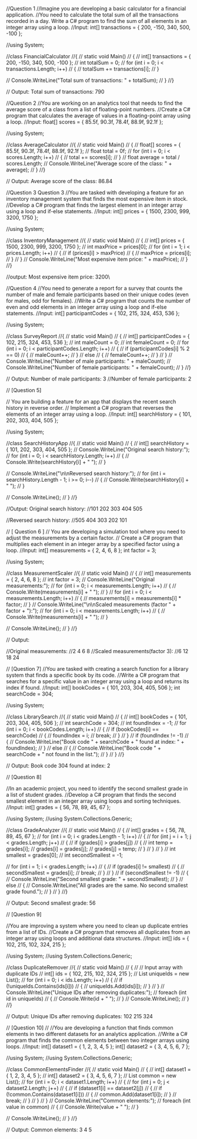//Question 1
//Imagine you are developing a basic calculator for a financial application.
//You need to calculate the total sum of all the transactions recorded in a day. Write a C# program to find the sum of all elements in an integer array using a loop.
//Input: int[] transactions = { 200, -150, 340, 500, -100 };

//using System;

//class FinancialCalculator
//{
//    static void Main()
//    {
//        int[] transactions = { 200, -150, 340, 500, -100 };
//        int totalSum = 0;
//        for (int i = 0; i < transactions.Length; i++)
//        {
//            totalSum += transactions[i];
//        }


//        Console.WriteLine("Total sum of transactions: " + totalSum);
//    }
//}

// Output: Total sum of transactions: 790


//Question 2
//You are working on an analytics tool that needs to find the average score of a class from a list of floating-point numbers.
//Create a C# program that calculates the average of values in a floating-point array using a loop.
//Input: float[] scores = { 85.5f, 90.3f, 78.4f, 88.9f, 92.1f };



//using System;

//class AverageCalculator
//{
//    static void Main()
//    {
//        float[] scores = { 85.5f, 90.3f, 78.4f, 88.9f, 92.1f };
//        float total = 0f;
//        for (int i = 0; i < scores.Length; i++)
//        {
//            total += scores[i];
//        }
//        float average = total / scores.Length;
//        Console.WriteLine("Average score of the class: " + average);
//    }
//}



// Output: Average score of the class: 86.84


//Question 3   Question 3
//You are tasked with developing a feature for an inventory management system that finds the most expensive item in stock.
//Develop a C# program that finds the largest element in an integer array using a loop and if-else statements.
//Input: int[] prices = { 1500, 2300, 999, 3200, 1750 };



//using System;

//class InventoryManagement
//{
//    static void Main()
//    {
//        int[] prices = { 1500, 2300, 999, 3200, 1750 };
//        int maxPrice = prices[0];
//        for (int i = 1; i < prices.Length; i++)
//        {
//            if (prices[i] > maxPrice)
//            {
//                maxPrice = prices[i];
//            }
//        }
//        Console.WriteLine("Most expensive item price: " + maxPrice);
//    }
//}



//output:  Most expensive item price: 3200\


//Question 4 
//You need to generate a report for a survey that counts the number of male and female participants based on their unique codes (even for males, odd for females).
//Write a C# program that counts the number of even and odd elements in an integer array using a loop and if-else statements.
//Input: int[] participantCodes = { 102, 215, 324, 453, 536 };



//using System;

//class SurveyReport
//{
//    static void Main()
//    {
//        int[] participantCodes = { 102, 215, 324, 453, 536 };
//        int maleCount = 0;
//        int femaleCount = 0;
//        for (int i = 0; i < participantCodes.Length; i++)
//        {
//            if (participantCodes[i] % 2 == 0)
//            {
//                maleCount++;
//            }
//            else
//            {
//                femaleCount++;
//            }
//        }
//        Console.WriteLine("Number of male participants: " + maleCount);
//        Console.WriteLine("Number of female participants: " + femaleCount);
//    }
//}




// Output:   Number of male participants: 3
//Number of female participants: 2





// [Question 5]

// You are building a feature for an app that displays the recent search history in reverse order.
// Implement a C# program that reverses the elements of an integer array using a loop.
//Input: int[] searchHistory = { 101, 202, 303, 404, 505 };


//using System;

//class SearchHistoryApp
//{
//    static void Main()
//    {
//        int[] searchHistory = { 101, 202, 303, 404, 505 };
//        Console.WriteLine("Original search history:");
//        for (int i = 0; i < searchHistory.Length; i++)
//        {
//            Console.Write(searchHistory[i] + " ");
//        }

//        Console.WriteLine("\n\nReversed search history:");
//        for (int i = searchHistory.Length - 1; i >= 0; i--)
//        {
//            Console.Write(searchHistory[i] + " ");
//        }

//        Console.WriteLine();
//    }
//}


//Output:  Original search history:
//101 202 303 404 505

//Reversed search history:
//505 404 303 202 101


// [ Question 6 ]
// You are developing a simulation tool where you need to adjust the measurements by a certain factor.
// Create a C# program that multiplies each element in an integer array by a specified factor using a loop.
//Input: int[] measurements = { 2, 4, 6, 8 }; int factor = 3;


//using System;

//class MeasurementScaler
//{
//    static void Main()
//    {
//        int[] measurements = { 2, 4, 6, 8 };
//        int factor = 3;
//        Console.WriteLine("Original measurements:");
//        for (int i = 0; i < measurements.Length; i++)
//        {
//            Console.Write(measurements[i] + " ");
//        }
//        for (int i = 0; i < measurements.Length; i++)
//        {
//            measurements[i] = measurements[i] * factor;
//        }
//        Console.WriteLine("\n\nScaled measurements (factor " + factor + "):");
//        for (int i = 0; i < measurements.Length; i++)
//        {
//            Console.Write(measurements[i] + " ");
//        }

//        Console.WriteLine();
//    }
//}


// Output:

//Original measurements:
//2 4 6 8
//Scaled measurements(factor 3):
//6 12 18 24



// [Question 7]
//You are tasked with creating a search function for a library system that finds a specific book by its code.
//Write a C# program that searches for a specific value in an integer array using a loop and returns its index if found.
//Input: int[] bookCodes = { 101, 203, 304, 405, 506 }; int searchCode = 304;



//using System;

//class LibrarySearch
//{
//    static void Main()
//    {
//        int[] bookCodes = { 101, 203, 304, 405, 506 };
//        int searchCode = 304;
//        int foundIndex = -1;
//        for (int i = 0; i < bookCodes.Length; i++)
//        {
//            if (bookCodes[i] == searchCode)
//            {
//                foundIndex = i;
//                break;
//            }
//        }
//        if (foundIndex != -1)
//        {
//            Console.WriteLine("Book code " + searchCode + " found at index: " + foundIndex);
//        }
//        else
//        {
//            Console.WriteLine("Book code " + searchCode + " not found in the list.");
//        }
//    }
//}



// Output: Book code 304 found at index: 2



// [Question 8]

//In an academic project, you need to identify the second smallest grade in a list of student grades.
//Develop a C# program that finds the second smallest element in an integer array using loops and sorting techniques.
//Input: int[] grades = { 56, 78, 89, 45, 67 };



//using System;
//using System.Collections.Generic;

//class GradeAnalyzer
//{
//    static void Main()
//    {
//        int[] grades = { 56, 78, 89, 45, 67 };
//        for (int i = 0; i < grades.Length - 1; i++)
//        {
//            for (int j = i + 1; j < grades.Length; j++)
//            {
//                if (grades[i] > grades[j])
//                {
//                    int temp = grades[i];
//                    grades[i] = grades[j];
//                    grades[j] = temp;
//                }
//            }
//        }
//        int smallest = grades[0];
//        int secondSmallest = -1;

//        for (int i = 1; i < grades.Length; i++)
//        {
//            if (grades[i] != smallest)
//            {
//                secondSmallest = grades[i];
//                break;
//            }
//        }
//        if (secondSmallest != -1)
//        {
//            Console.WriteLine("Second smallest grade: " + secondSmallest);
//        }
//        else
//        {
//            Console.WriteLine("All grades are the same. No second smallest grade found.");
//        }
//    }
//}


// Output: Second smallest grade: 56




// [Question 9] 

//You are improving a system where you need to clean up duplicate entries from a list of IDs.
//Create a C# program that removes all duplicates from an integer array using loops and additional data structures.
//Input: int[] ids = { 102, 215, 102, 324, 215 };


//using System;
//using System.Collections.Generic;

//class DuplicateRemover
//{
//    static void Main()
//    {
//        // Input array with duplicate IDs
//        int[] ids = { 102, 215, 102, 324, 215 };
//        List<int> uniqueIds = new List<int>();
//        for (int i = 0; i < ids.Length; i++)
//        {
//            if (!uniqueIds.Contains(ids[i]))
//            {
//                uniqueIds.Add(ids[i]);
//            }
//        }
//        Console.WriteLine("Unique IDs after removing duplicates:");
//        foreach (int id in uniqueIds)
//        {
//            Console.Write(id + " ");
//        }
//        Console.WriteLine();
//    }
//}



// Output: Unique IDs after removing duplicates: 102 215 324





// [Question 10]
// 
//You are developing a function that finds common elements in two different datasets for an analytics application. 
//Write a C# program that finds the common elements between two integer arrays using loops.
//Input: int[] dataset1 = { 1, 2, 3, 4, 5 }; int[] dataset2 = { 3, 4, 5, 6, 7 };

//using System;
//using System.Collections.Generic;

//class CommonElementsFinder
//{
//    static void Main()
//    {
//        int[] dataset1 = { 1, 2, 3, 4, 5 };
//        int[] dataset2 = { 3, 4, 5, 6, 7 };
//        List<int> common = new List<int>();
//        for (int i = 0; i < dataset1.Length; i++)
//        {
//            for (int j = 0; j < dataset2.Length; j++)
//            {
//                if (dataset1[i] == dataset2[j])
//                {
//                    if (!common.Contains(dataset1[i]))
//                    {
//                        common.Add(dataset1[i]);
//                    }
//                    break;
//                }
//            }
//        }
//        Console.WriteLine("Common elements:");
//        foreach (int value in common)
//        {
//            Console.Write(value + " ");
//        }

//        Console.WriteLine();
//    }
//}


// Output: Common elements: 3 4 5
